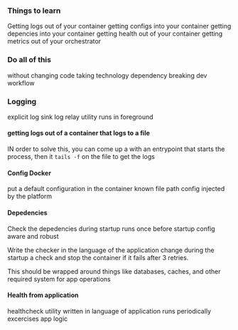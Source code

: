 ### Things to learn

Getting logs out of your container
getting configs into your container
getting depencies into your container
getting health out of your container
getting metrics out of your orchestrator

### Do all of this
without changing code
taking technology dependency
breaking dev workflow


### Logging

explicit log sink
log relay utility
runs in foreground

#### getting logs out of a container that logs to a file
IN order to solve this, you can come up a with an entrypoint that starts the process, then it `tails -f` on the file to get the logs

#### Config Docker

put a default configuration in the container
known file path
config injected by the platform

#### Depedencies

Check the depedencies during startup
runs once before startup
config aware and robust

Write the checker in the language of the application
change during the startup a check and stop the container if it fails after 3 retries.

This should be wrapped around things like databases, caches, and other required system for app operations

#### Health from application

healthcheck utility written in language of application
runs periodically
excercises app logic
